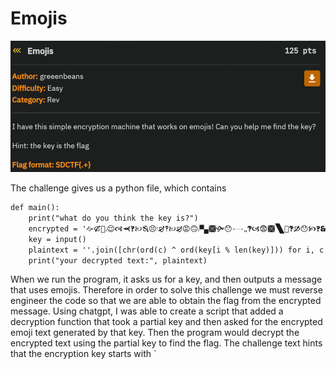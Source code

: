 # Emojis
![](../images/emoji-part-1.png)

The challenge gives us a python file, which contains
```txt
def main():
    print("what do you think the key is?")
    encrypted = '🙚🙒🙌🙭😌🙧🙬🙻🙠🙓😣🙯🙖🙺🙠🙖😡🙃🙭🙿🙩🙟😯🙮🙬🙸🙻🙦😨🙩🙽🙉🙻🙑😯🙥🙻🙳🙐🙓😿🙯🙽🙉🙣🙐😡🙹🙖🙤🙪🙞😿🙰🙨🙤🙐🙕😯🙨🙽🙳🙽🙊😷'
    key = input()
    plaintext = ''.join([chr(ord(c) ^ ord(key[i % len(key)])) for i, c in enumerate(encrypted)])
    print("your decrypted text:", plaintext)
```

When we run the program, it asks us for a key, and then outputs a message that uses emojis. Therefore in order to solve this challenge we must reverse engineer the code so that we are able to obtain the flag from the encrypted message. Using chatgpt, I was able to create a script that added a decryption function that took a partial key and then asked for the encrypted emoji text generated by that key. Then the program would decrypt the encrypted text using the partial key to find the flag. The challenge text hints that the encryption key starts with 
`
